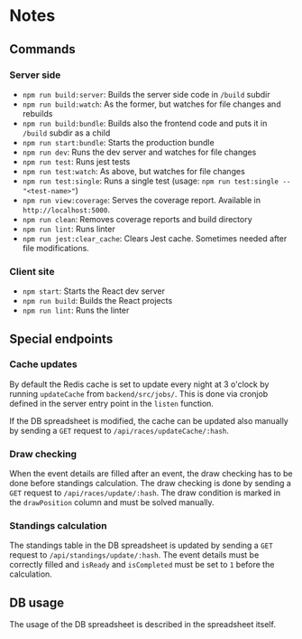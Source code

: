 # Notes

## Commands

### Server side

- `npm run build:server`: Builds the server side code in `/build` subdir
- `npm run build:watch`: As the former, but watches for file changes and rebuilds
- `npm run build:bundle`: Builds also the frontend code and puts it in `/build` subdir as a child
- `npm run start:bundle`: Starts the production bundle
- `npm run dev`: Runs the dev server and watches for file changes
- `npm run test`: Runs jest tests
- `npm run test:watch`: As above, but watches for file changes
- `npm run test:single`: Runs a single test (usage: `npm run test:single -- "<test-name>"`)
- `npm run view:coverage`: Serves the coverage report. Available in `http://localhost:5000`.
- `npm run clean`: Removes coverage reports and build directory
- `npm run lint`: Runs linter
- `npm run jest:clear_cache`: Clears Jest cache. Sometimes needed after file modifications.

### Client site

- `npm start`: Starts the React dev server
- `npm run build`: Builds the React projects
- `npm run lint`: Runs the linter

## Special endpoints

### Cache updates

By default the Redis cache is set to update every night at 3 o'clock by running `updateCache` from `backend/src/jobs/`. This is done via cronjob defined in the server entry point in the `listen` function.

If the DB spreadsheet is modified, the cache can be updated also manually by sending a `GET` request to `/api/races/updateCache/:hash`.

### Draw checking

When the event details are filled after an event, the draw checking has to be done before standings calculation. The draw checking is done by sending a `GET` request to `/api/races/update/:hash`. The draw condition is marked in the `drawPosition` column and must be solved manually.

### Standings calculation

The standings table in the DB spreadsheet is updated by sending a `GET` request to `/api/standings/update/:hash`. The event details must be correctly filled and `isReady` and `isCompleted` must be set to `1` before the calculation.

## DB usage

The usage of the DB spreadsheet is described in the spreadsheet itself.
